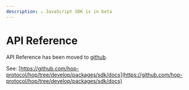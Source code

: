 ```yaml
---
description: ⚠️ JavaScript SDK is in beta
---
```


# API Reference

API Reference has been moved to [github](https://github.com/hop-protocol/hop/tree/develop/packages/sdk/docs).

See: [https://github.com/hop-protocol/hop/tree/develop/packages/sdk/docs](https://github.com/hop-protocol/hop/tree/develop/packages/sdk/docs)

